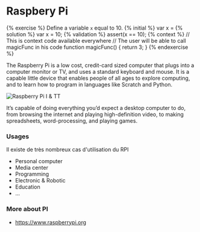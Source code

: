 # Raspbery Pi

{% exercise %}
Define a variable `x` equal to 10.
{% initial %}
var x =
{% solution %}
var x = 10;
{% validation %}
assert(x == 10);
{% context %}
// This is context code available everywhere
// The user will be able to call magicFunc in his code
function magicFunc() {
    return 3;
}
{% endexercise %}


The Raspberry Pi is a low cost, credit-card sized computer that plugs into a computer monitor or TV, and uses a standard keyboard and mouse. It is a capable little device that enables people of all ages to explore computing, and to learn how to program in languages like Scratch and Python. 

![Raspberry Pi I & TT](http://www.mac4ever.com/images/26836_pris-en-main-du-raspberry-pi-2-un-veritable-petit-ordinateur-a-40.jpg)

It’s capable of doing everything you’d expect a desktop computer to do, from browsing the internet and playing high-definition video, to making spreadsheets, word-processing, and playing games.

### Usages

Il existe de très nombreux cas d'utilisation du RPI

* Personal computer
* Media center
* Programming
* Electronic & Robotic
* Education
* ...


### More about PI

* https://www.raspberrypi.org